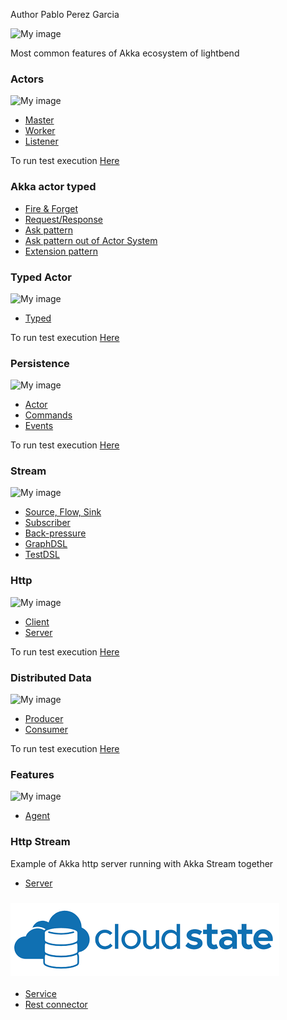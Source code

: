 Author  Pablo Perez Garcia

![My image](src/main/resources/img/akka.png)

Most common features of Akka ecosystem of lightbend

### **Actors**

![My image](src/main/resources/img/akkaActor.png)
* [Master](src/main/scala/actor_system/actor/Master.scala)
* [Worker](src/main/scala/actor_system/actor/Worker.scala)
* [Listener](src/main/scala/actor_system/actor/Listener.scala)

To run test execution [Here](src/main/scala/actor_system/Runner.scala)

###  **Akka actor typed**

* [Fire & Forget](AkkaTyped/src/main/scala/com/akkaTyped/AkkaTypedFireAndForget.scala)
* [Request/Response](AkkaTyped/src/main/scala/com/akkaTyped/AkkaTypedRequestResponse.scala)
* [Ask pattern](AkkaTyped/src/main/scala/com/akkaTyped/AkkaTypedAskPattern.scala)
* [Ask pattern out of Actor System](AkkaTyped/src/main/scala/com/akkaTyped/AkkaTypedFromOutsideActor.scala)
* [Extension pattern](AkkaTyped/src/main/scala/com/akkaTyped/ExtensionPattern.scala)

###  **Typed Actor**

![My image](src/main/resources/img/typed.png)
* [Typed](src/main/scala/typed_actor)
    
To run test execution [Here](src/main/scala/typed_actor/Runner.scala)

###  **Persistence**

![My image](src/main/resources/img/event.png)
* [Actor](src/main/scala/persistence/actor/BasketActor.scala)
* [Commands](src/main/scala/persistence/commands)
* [Events](src/main/scala/persistence/events)

To run test execution [Here](src/main/scala/persistence/StreamRunner.scala)

###  **Stream**

![My image](src/main/resources/img/stream.png)
* [Source, Flow, Sink](src/main/scala/stream/AkkaStream.scala)
* [Subscriber](src/main/scala/stream/Subscriber.scala)
* [Back-pressure](src/main/scala/stream/BackPressure.scala)
* [GraphDSL](src/main/scala/stream/Graphs.scala)
* [TestDSL](src/main/scala/stream/dsl/TestDSL.scala)

###  **Http**

![My image](src/main/resources/img/http1.ico)
* [Client](src/main/scala/http/ActorClient.scala)
* [Server](src/main/scala/http/WebServer.scala)

To run test execution [Here](src/main/scala/http/ClientRunner.scala)
    

###  **Distributed Data**

![My image](src/main/resources/img/dd.png)
* [Producer](src/main/scala/data_distribution/ProducerBot.scala)
* [Consumer](src/main/scala/data_distribution/ConsumerBot.scala)

To run test execution [Here](src/main/scala/data_distribution/DDistributedRunner.scala)

###  **Features**

![My image](src/main/resources/img/features.png)
* [Agent](src/main/scala/features/agents/Agents.scala)

###  **Http Stream**

Example of Akka http server running with Akka Stream together
    
* [Server](AkkaStreamHttp/src/main/scala/stream/HttpAkkaStream.scala)    

###  ![My image](src/main/resources/img/cloudstate.png)

* [Service](CloudState)
* [Rest connector](CloudStateConnectors)